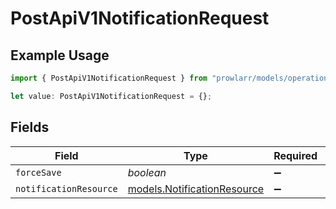 # PostApiV1NotificationRequest

## Example Usage

```typescript
import { PostApiV1NotificationRequest } from "prowlarr/models/operations";

let value: PostApiV1NotificationRequest = {};
```

## Fields

| Field                                                               | Type                                                                | Required                                                            | Description                                                         |
| ------------------------------------------------------------------- | ------------------------------------------------------------------- | ------------------------------------------------------------------- | ------------------------------------------------------------------- |
| `forceSave`                                                         | *boolean*                                                           | :heavy_minus_sign:                                                  | N/A                                                                 |
| `notificationResource`                                              | [models.NotificationResource](../../models/notificationresource.md) | :heavy_minus_sign:                                                  | N/A                                                                 |